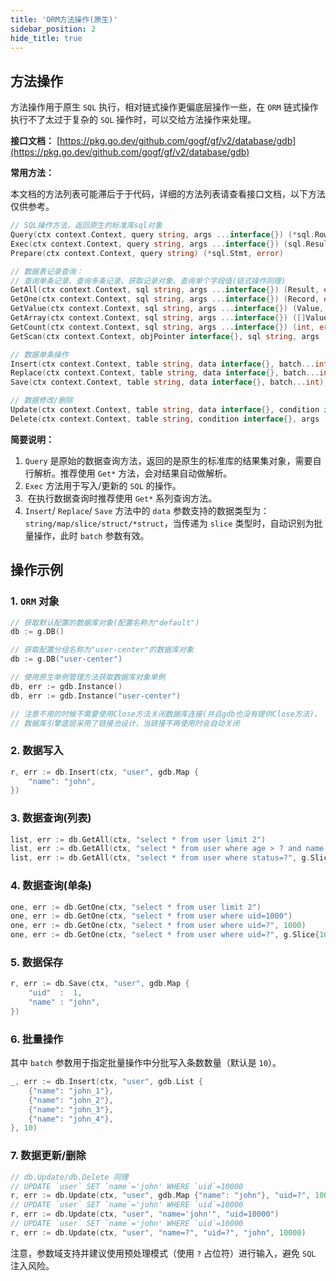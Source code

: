```yaml
---
title: 'ORM方法操作(原生)'
sidebar_position: 2
hide_title: true
---
```


## 方法操作

方法操作用于原生 `SQL` 执行，相对链式操作更偏底层操作一些，在 `ORM` 链式操作执行不了太过于复杂的 `SQL` 操作时，可以交给方法操作来处理。

**接口文档：** [https://pkg.go.dev/github.com/gogf/gf/v2/database/gdb](https://pkg.go.dev/github.com/gogf/gf/v2/database/gdb)

**常用方法：**

本文档的方法列表可能滞后于于代码，详细的方法列表请查看接口文档，以下方法仅供参考。

```go
// SQL操作方法，返回原生的标准库sql对象
Query(ctx context.Context, query string, args ...interface{}) (*sql.Rows, error)
Exec(ctx context.Context, query string, args ...interface{}) (sql.Result, error)
Prepare(ctx context.Context, query string) (*sql.Stmt, error)

// 数据表记录查询：
// 查询单条记录、查询多条记录、获取记录对象、查询单个字段值(链式操作同理)
GetAll(ctx context.Context, sql string, args ...interface{}) (Result, error)
GetOne(ctx context.Context, sql string, args ...interface{}) (Record, error)
GetValue(ctx context.Context, sql string, args ...interface{}) (Value, error)
GetArray(ctx context.Context, sql string, args ...interface{}) ([]Value, error)
GetCount(ctx context.Context, sql string, args ...interface{}) (int, error)
GetScan(ctx context.Context, objPointer interface{}, sql string, args ...interface{}) error

// 数据单条操作
Insert(ctx context.Context, table string, data interface{}, batch...int) (sql.Result, error)
Replace(ctx context.Context, table string, data interface{}, batch...int) (sql.Result, error)
Save(ctx context.Context, table string, data interface{}, batch...int) (sql.Result, error)

// 数据修改/删除
Update(ctx context.Context, table string, data interface{}, condition interface{}, args ...interface{}) (sql.Result, error)
Delete(ctx context.Context, table string, condition interface{}, args ...interface{}) (sql.Result, error)
```

**简要说明：**

1. `Query` 是原始的数据查询方法，返回的是原生的标准库的结果集对象，需要自行解析。推荐使用 `Get*` 方法，会对结果自动做解析。
2. `Exec` 方法用于写入/更新的 `SQL` 的操作。
3.  在执行数据查询时推荐使用 `Get*` 系列查询方法。
4. `Insert`/ `Replace`/ `Save` 方法中的 `data` 参数支持的数据类型为： `string/map/slice/struct/*struct`，当传递为 `slice` 类型时，自动识别为批量操作，此时 `batch` 参数有效。

## 操作示例

### 1\. `ORM` 对象

```go
// 获取默认配置的数据库对象(配置名称为"default")
db := g.DB()

// 获取配置分组名称为"user-center"的数据库对象
db := g.DB("user-center")

// 使用原生单例管理方法获取数据库对象单例
db, err := gdb.Instance()
db, err := gdb.Instance("user-center")

// 注意不用的时候不需要使用Close方法关闭数据库连接(并且gdb也没有提供Close方法)，
// 数据库引擎底层采用了链接池设计，当链接不再使用时会自动关闭
```

### 2\. 数据写入

```go
r, err := db.Insert(ctx, "user", gdb.Map {
    "name": "john",
})
```

### 3\. 数据查询(列表)

```go
list, err := db.GetAll(ctx, "select * from user limit 2")
list, err := db.GetAll(ctx, "select * from user where age > ? and name like ?", g.Slice{18, "%john%"})
list, err := db.GetAll(ctx, "select * from user where status=?", g.Slice{1})
```

### 4\. 数据查询(单条)

```go
one, err := db.GetOne(ctx, "select * from user limit 2")
one, err := db.GetOne(ctx, "select * from user where uid=1000")
one, err := db.GetOne(ctx, "select * from user where uid=?", 1000)
one, err := db.GetOne(ctx, "select * from user where uid=?", g.Slice{1000})
```

### 5\. 数据保存

```go
r, err := db.Save(ctx, "user", gdb.Map {
    "uid"  :  1,
    "name" : "john",
})
```

### 6\. 批量操作

其中 `batch` 参数用于指定批量操作中分批写入条数数量（默认是 `10`）。

```go
_, err := db.Insert(ctx, "user", gdb.List {
    {"name": "john_1"},
    {"name": "john_2"},
    {"name": "john_3"},
    {"name": "john_4"},
}, 10)
```

### 7\. 数据更新/删除

```go
// db.Update/db.Delete 同理
// UPDATE `user` SET `name`='john' WHERE `uid`=10000
r, err := db.Update(ctx, "user", gdb.Map {"name": "john"}, "uid=?", 10000)
// UPDATE `user` SET `name`='john' WHERE `uid`=10000
r, err := db.Update(ctx, "user", "name='john'", "uid=10000")
// UPDATE `user` SET `name`='john' WHERE `uid`=10000
r, err := db.Update(ctx, "user", "name=?", "uid=?", "john", 10000)
```

注意，参数域支持并建议使用预处理模式（使用 `?` 占位符）进行输入，避免 `SQL` 注入风险。